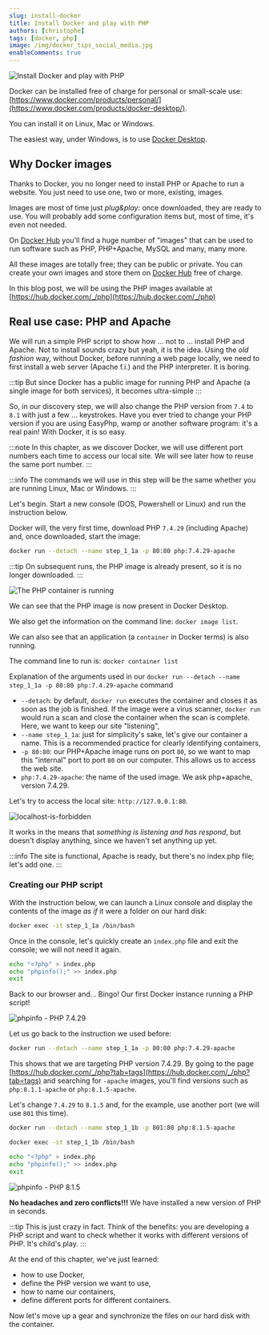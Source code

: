 ```yaml
---
slug: install-docker
title: Install Docker and play with PHP
authors: [christophe]
tags: [docker, php]
image: /img/docker_tips_social_media.jpg
enableComments: true
---
```

<!-- cspell:ignore wamp -->
![Install Docker and play with PHP](/img/docker_tips_banner.jpg)

Docker can be installed free of charge for personal or small-scale use: [https://www.docker.com/products/personal/](https://www.docker.com/products/docker-desktop/).

You can install it on Linux, Mac or Windows.

The easiest way, under Windows, is to use [Docker Desktop](https://www.docker.com/products/docker-desktop/).

<!-- truncate -->

## Why Docker images

Thanks to Docker, you no longer need to install PHP or Apache to run a website. You just need to use one, two or more, existing, images.

Images are most of time just *plug&play*: once downloaded, they are ready to use. You will probably add some configuration items but, most of time, it's even not needed.

On [Docker Hub](https://hub.docker.com) you'll find a huge number of "images" that can be used to run software such as PHP, PHP+Apache, MySQL and many, many more.

All these images are totally free; they can be public or private. You can create your own images and store them on [Docker Hub](https://hub.docker.com) free of charge.

In this blog post, we will be using the PHP images available at [https://hub.docker.com/_/php](https://hub.docker.com/_/php)

## Real use case: PHP and Apache

We will run a simple PHP script to show how ... not to ... install PHP and Apache. Not to install sounds crazy but yeah, it is the idea. Using the *old fashion* way, without Docker, before running a web page locally, we need to first install a web server (Apache f.i.) and the PHP interpreter. It is boring.

:::tip
But since Docker has a public image for running PHP and Apache (a single image for both services), it becomes ultra-simple
:::

So, in our discovery step, we will also change the PHP version from `7.4` to `8.1` with just a few ... keystrokes. Have you ever tried to change your PHP version if you are using EasyPhp, wamp or another software program: it's a real pain! With Docker, it is so easy.

:::note
In this chapter, as we discover Docker, we will use different port numbers each time to access our local site. We will see later how to reuse the same port number.
:::

:::info
The commands we will use in this step will be the same whether you are running Linux, Mac or Windows.
:::

Let's begin. Start a new console (DOS, Powershell or Linux) and run the instruction below.

Docker will, the very first time, download PHP `7.4.29` (including Apache) and, once downloaded, start the image:

```bash
docker run --detach --name step_1_1a -p 80:80 php:7.4.29-apache
```

:::tip
On subsequent runs, the PHP image is already present, so it is no longer downloaded.
:::

![The PHP container is running](./images/php_container_is_running.png)

We can see that the PHP image is now present in Docker Desktop.

We also get the information on the command line: `docker image list`.

We can also see that an application (a `container` in Docker terms) is also running.

The command line to run is: `docker container list`

Explanation of the arguments used in our `docker run --detach --name step_1_1a -p 80:80 php:7.4.29-apache` command

* `--detach`: by default, `docker run` executes the container and closes it as soon as the job is finished. If the image were a virus scanner, `docker run` would run a scan and close the container when the scan is complete. Here, we want to keep our site "listening",
* `--name step_1_1a`: just for simplicity's sake, let's give our container a name. This is a recommended practice for clearly identifying containers,
* `-p 80:80`: our PHP+Apache image runs on port `80`, so we want to map this "internal" port to port `80` on our computer. This allows us to access the web site.
* `php:7.4.29-apache`: the name of the used image. We ask php+apache, version 7.4.29.

Let's try to access the local site: `http://127.0.0.1:80`.

![localhost-is-forbidden](./images/localhost_is_forbidden.png)

It works in the means that *something is listening and has respond*, but doesn't display anything, since we haven't set anything up yet.

:::info
The site is functional, Apache is ready, but there's no index.php file; let's add one.
:::

### Creating our PHP script

With the instruction below, we can launch a Linux console and display the contents of the image *as if* it were a folder on our hard disk:

```bash
docker exec -it step_1_1a /bin/bash
```

Once in the console, let's quickly create an `index.php` file and exit the console; we will not need it again.

```bash
echo "<?php" > index.php
echo "phpinfo();" >> index.php
exit
```

Back to our browser and... Bingo! Our first Docker instance running a PHP script!

![phpinfo - PHP 7.4.29](./images/phpinfo_7_4_29.png)

Let us go back to the instruction we used before:

```bash
docker run --detach --name step_1_1a -p 80:80 php:7.4.29-apache
```

This shows that we are targeting PHP version 7.4.29. By going to the page
[https://hub.docker.com/_/php?tab=tags](https://hub.docker.com/_/php?tab=tags) and searching for `-apache` images, you'll find versions such as `php:8.1.1-apache` or `php:8.1.5-apache`.

Let's change `7.4.29` to `8.1.5` and, for the example, use another port (we will use `801` this time).

```bash
docker run --detach --name step_1_1b -p 801:80 php:8.1.5-apache
```

```bash
docker exec -it step_1_1b /bin/bash
```

```bash
echo "<?php" > index.php
echo "phpinfo();" >> index.php
exit
```

![phpinfo - PHP 8.1.5](./images/phpinfo_8_1_5.png)

**No headaches and zero conflicts!!!** We have installed a new version of PHP in seconds.

:::tip
This is just crazy in fact. Think of the benefits: you are developing a PHP script and want to check whether it works with different versions of PHP. It's child's play.
:::

At the end of this chapter, we've just learned:

* how to use Docker,
* define the PHP version we want to use,
* how to name our containers,
* define different ports for different containers.

Now let's move up a gear and synchronize the files on our hard disk with the container.
